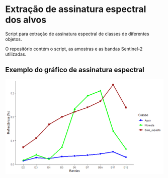 # Extração de assinatura espectral dos alvos

Script para extração de assinatura espectral de classes de diferentes objetos.

O repositório contém o script, as amostras e as bandas Sentinel-2 utilizadas.

## Exemplo do gráfico de assinatura espectral
<img src="./SpectralSignatureChart.png">

